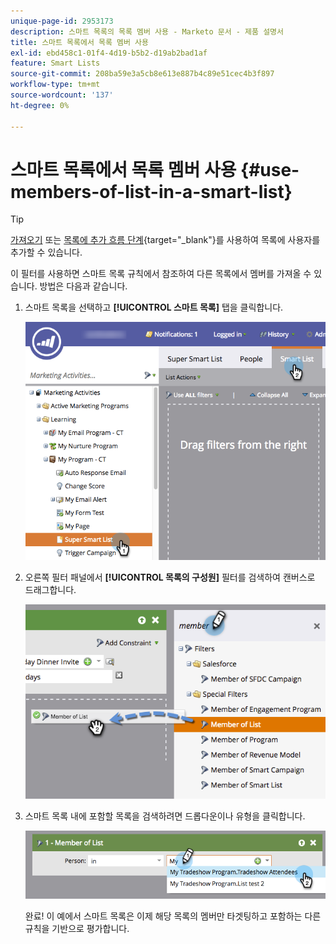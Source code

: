 ```yaml
---
unique-page-id: 2953173
description: 스마트 목록의 목록 멤버 사용 - Marketo 문서 - 제품 설명서
title: 스마트 목록에서 목록 멤버 사용
exl-id: ebd458c1-01f4-4d19-b5b2-d19ab2bad1af
feature: Smart Lists
source-git-commit: 208ba59e3a5cb8e613e887b4c89e51cec4b3f897
workflow-type: tm+mt
source-wordcount: '137'
ht-degree: 0%

---
```


# 스마트 목록에서 목록 멤버 사용 {#use-members-of-list-in-a-smart-list}

>[!TIP]
>
>[가져오기](/help/marketo/getting-started/quick-wins/import-a-list-of-people.md) 또는 [목록에 추가 흐름 단계](/help/marketo/product-docs/core-marketo-concepts/smart-campaigns/flow-actions/add-to-list.md){target="_blank"}를 사용하여 목록에 사용자를 추가할 수 있습니다.

이 필터를 사용하면 스마트 목록 규칙에서 참조하여 다른 목록에서 멤버를 가져올 수 있습니다. 방법은 다음과 같습니다.

1. 스마트 목록을 선택하고 **[!UICONTROL 스마트 목록]** 탭을 클릭합니다.

   ![](assets/smartlist-sltab.png)

1. 오른쪽 필터 패널에서 **[!UICONTROL 목록의 구성원]** 필터를 검색하여 캔버스로 드래그합니다.

   ![](assets/use-members-of-list-in-a-smart-list-2nd.png)

1. 스마트 목록 내에 포함할 목록을 검색하려면 드롭다운이나 유형을 클릭합니다.

   ![](assets/memberoflist.png)

   완료! 이 예에서 스마트 목록은 이제 해당 목록의 멤버만 타겟팅하고 포함하는 다른 규칙을 기반으로 평가합니다.
